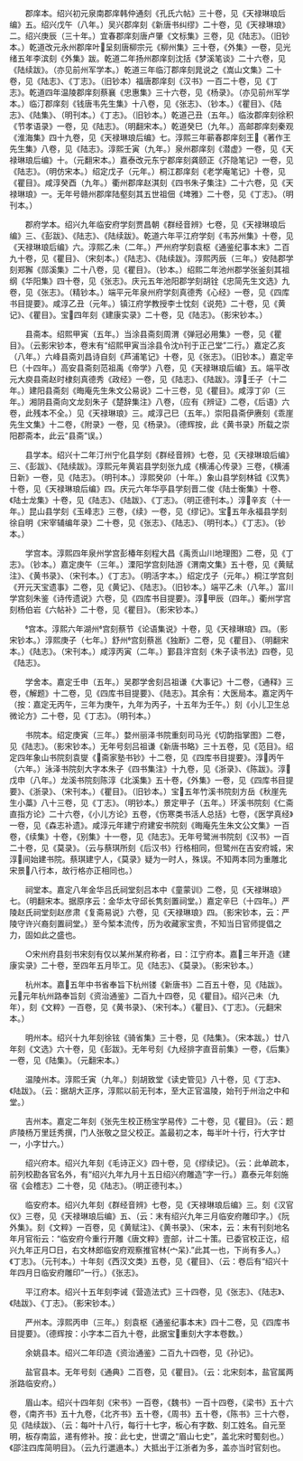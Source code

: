 <!-- { "loadSidebar": true } -->
　　郡庠本。绍兴初元泉南郡庠韩仲通刻《孔氏六帖》三十卷，见《天禄琳琅后编》五。绍兴戊午（八年。）吴兴郡庠刻《新唐书纠缪》二十卷，见《天禄琳琅》二。绍兴庚辰（三十年。）宜春郡庠刻唐卢肇《文标集》三卷，见《陆志》。（旧钞本。）乾道改元永州郡庠叶呈刻唐柳宗元《柳州集》三十卷，《外集》一卷，见光绪五年李滨刻《外集》跋。乾道二年扬州郡庠刻沈括《梦溪笔谈》二十六卷，见《陆续跋》。（亦见前州军学本。）乾道三年临汀郡庠刻晁说之《嵩山文集》二十卷，见《陆志》、《丁志》。（旧钞本）福唐郡庠刻《汉书》一百二十卷，见《丁志》。乾道四年温陵郡庠刻蔡襄《忠惠集》三十六卷，见《杨录》。（亦见前州军学本。）临汀郡庠刻《钱唐韦先生集》十八卷，见《张志》、（钞本。）《瞿目》、《陆志》、《陆集》、（明刊本。）《丁志》。（旧钞本。）乾道己丑（五年。）临汝郡庠刻徐积《节孝语录》一卷，见《陆志》。（明翻宋本。）乾道癸巳（九年。）高邮郡庠刻秦观《淮海集》四十九卷，见《天禄琳琅后编》七。淳熙三年蕲春郡庠刻王《著作王先生集》八卷，见《陆志》。淳熙壬寅（九年。）泉州郡庠刻《潜虚》一卷，见《天禄琳琅后编》十。（元翻宋本。）嘉泰改元东宁郡庠刻龚颐正《芥隐笔记》一卷，见《陆志》。（明仿宋本。）绍定戊子（元年。）桐江郡庠刻《老学庵笔记》十卷，见《瞿目》。咸淳癸酉（九年。）衢州郡庠赵淇刻《四书朱子集注》二十六卷，见《天禄琳琅》一。无年号赣州郡庠陆壑刻其五世祖佃《埤雅》二十卷，见《丁志》。（明刊本。）

　　郡府学本。绍兴九年临安府学刻贾昌朝《群经音辨》七卷，见《天禄琳琅后编》三、《彭跋》、《陆志》、《陆续跋》。乾道六年平江府学刻《韦苏州集》十卷，见《天禄琳琅后编》六。淳熙乙未（二年。）严州府学刻袁枢《通鉴纪事本末》二百九十卷，见《瞿目》、（宋刻本。）《陆志》、《陆续跋》。淳熙丙辰（三年。）安陆郡学刻郑獬《郧溪集》二十八卷，见《瞿目》。（钞本。）绍熙二年池州郡学张釜刻其祖纲《华阳集》四十卷，见《张志》。庆元五年池阳郡学刻胡铨《忠简先生文选》九卷，见《张志》。（精钞本。）端平元年泉州府学刻真德秀《心经》一卷，见《四库书目提要》。咸淳乙丑（元年。）镇江府学教授李士忱刻《说苑》二十卷，见《黄记》、《瞿目》。宝四年刻《建康实录》二十卷，见《陆志》。（影宋钞本。）

　　县斋本。绍熙甲寅（五年。）当涂县斋刻周渭《弹冠必用集》一卷，见《瞿目》。（云影宋钞本，卷末有“绍熙甲寅当涂县令沈刊于正己堂”二行。）嘉定乙亥（八年。）六峰县斋刘昌诗自刻《芦浦笔记》十卷，见《张志》。（旧钞本。）嘉定辛巳（十四年。）高安县斋刻范祖禹《帝学》八卷，见《天禄琳琅后编》五。端平改元大庾县斋赵时棣刻真德秀《政经》一卷，见《陆志》、《陆跋》。淳壬子（十二年。）建阳县斋刻《晦庵先生朱文公易说》二十三卷，见《瞿目》。咸淳丁卯（三年。）湘阴县斋向文龙刻朱子《楚辞集注》八卷，（应有《辨证》二卷，《后语》六卷，此残本不全。）见《天禄琳琅》三。咸淳己巳（五年。）崇阳县斋伊赓刻《乖崖先生文集》十二卷，《附录》一卷，见《杨录》。（德辉按，此《黄书录》所载之崇阳郡斋本，此云“县斋”误。）

　　县学本。绍兴十二年汀州宁化县学刻《群经音辨》七卷，见《天禄琳琅后编》三、《彭跋》、《陆续跋》。淳熙元年黄岩县学刻张九成《横浦心传录》三卷，《横浦日新》一卷，见《陆志》。（明刊本。）淳熙癸卯（十年。）象山县学刻林钺《汉隽》十卷，见《天禄琳琅后编》四。庆元六年华亭县学刻晋二俊《陆士衡集》十卷、《陆士龙集》十卷，见《陆志》、《陆跋》、《丁志》。（明正德刊本。）淳辛亥（十一年。）昆山县学刻《玉峰志》三卷，《续》一卷，见《缪记》。宝五年永福县学刻徐自明《宋宰辅编年录》二十卷，见《张志》、《陆志》、（明刊本。）《丁志》。（钞本。）

　　学宫本。淳熙四年泉州学宫彭椿年刻程大昌《禹贡山川地理图》二卷，见《丁志》。（钞本。）嘉定庚午（三年。）溧阳学宫刻陆游《渭南文集》五十卷，见《黄赋注》、《黄书录》、（宋刊本。）《丁志》。（明活字本。）绍定戊子（元年。）桐江学宫刻《开元天宝遗事》二卷，见《黄记》、《陆志》。（旧钞本。）端平乙未（八年。）富川学宫刻朱鉴《诗传遗说》六卷，见《四库书目提要》。淳甲辰（四年。）衢州学宫刻杨伯岩《六帖补》二十卷，见《瞿目》。（影宋钞本。）

　　宫本。淳熙六年湖州宫刻蔡节《论语集说》十卷，见《天禄琳琅》四。（影宋钞本。）淳熙庚子（七年。）舒州宫刻蔡邕《独断》二卷，见《瞿目》、（明翻宋本。）《陆志》。（宋刊本。）咸淳丙寅（二年。）鄞县泮宫刻《朱子读书法》四卷，见《陆志》。

　　学舍本。嘉定壬申（五年。）吴郡学舍刻吕祖谦《大事记》十二卷，《通释》三卷，《解题》十二卷，见《四库书目提要》、《陆志》。其余有：大医局本。嘉定丙午（按：嘉定无丙午，三年为庚午，九年为丙子，十五年为壬午。）刻《小儿卫生总微论方》二十卷，见《丁志》。（明刊本。）

　　书院本。绍定庚寅（三年。）婺州丽泽书院重刻司马光《切韵指掌图》二卷，见《陆志》。（影宋钞本。）无年号刻吕祖谦《新唐书略》三十五卷，见《范目》。绍定四年象山书院刻袁燮《斋家塾书钞》十二卷，见《四库书目提要》。淳丙午（六年。）泳泽书院刻大字本朱子《四书集注》十九卷，见《浙录》、《陈跋》。淳戊申（八年。）龙溪书院刻陈淳《北溪集》五十卷，《外集》一卷，见《四库书目提要》、《浙录》、（宋刊本。）《瞿目》。（旧钞本。）宝五年竹溪书院刻方岳《秋崖先生小藁》八十三卷，见《丁志》。（明钞本。）景定甲子（五年。）环溪书院刻《仁斋直指方论》二十六卷，《小儿方论》五卷，《伤寒类书活人总括》七卷，《医学真经》一卷，见《森志补遗》。咸淳元年建宁府建安书院刻《晦庵先生朱文公文集》一百卷，《续集》十卷，《别集》十一卷，见《陆志》。无年号鹭洲书院刻《汉书》一百二十卷，见《莫录》。（云与蔡琪所刻《后汉书》行格相同，但鹭州在吉安府城，宋淳间始建书院。蔡琪建宁人，《莫录》疑为一时人，殊误。不知两本同为重雕北宋景八行本，故行格亦正相同也。）

　　祠堂本。嘉定八年金华吕氏祠堂刻吕本中《童蒙训》二卷，见《天禄琳琅》七。（明翻宋本。据原序云：金华太守邱长隽刻置祠堂。）嘉定辛巳（十四年。）严陵赵氏祠堂刻赵彦肃《复斋易说》六卷，见《天禄琳琅》四。（影宋钞本，云：严陵守许兴裔刻置祠堂。）至今椠本流传，历为收藏家宝贵，不知当日官师提倡之力，固如此之盛也。

　　○宋州府县刻书宋刻有仅以某州某府称者，曰：江宁府本。嘉三年开造《建康实录》二十卷，至四年五月毕工。见《陆志》、《莫录》。（影宋钞本。）

　　杭州本。嘉五年中书省奉旨下杭州镂《新唐书》二百五十卷，见《陆跋》。元元年杭州路奉旨刻《资治通鉴》二百九十四卷，见《瞿目》。绍兴己未（九年），刻《文粹》一百卷，见《黄书录》、（宋刊本。）《瞿目》、《丁志》。（元翻宋本。）

　　明州本。绍兴十九年刻徐铉《骑省集》三十卷，见《陆集》。（宋本跋。）廿八年刻《文选》六十卷，见《彭跋》。无年号刻《九经排字直音前集》一卷，《后集》一卷，见《陆集》。（元翻宋本。）

　　温陵州本。淳熙壬寅（九年。）刻胡致堂《读史管见》八十卷，见《丁志》、《陆跋》。（云：据胡大正序，淳熙以前无刊本，至大正官温陵，始刊于州治之中和堂。）

　　吉州本。嘉定二年刻《张先生校正杨宝学易传》二十卷，见《瞿目》。（云：题庐陵杨万里廷秀撰，门人张敬之显父校正。盖最初之本，每半叶十行，行大字廿一，小字廿六。）

　　绍兴府本。绍兴九年刻《毛诗正义》四十卷，见《缪续记》。（云：此单疏本，前列校勘各官名外，有“绍兴九年九月十五日绍兴府雕造”字一行。）嘉泰元年刻施宿《会稽志》二十卷，见《陆志》。（明正德刊本。）

　　临安府本。绍兴九年刻《群经音辨》七卷，见《天禄琳琅后编》三。刻《汉官仪》三卷，见《天禄琳琅后编》五、（云：末有绍兴九年三月临安府雕印字。）《阮外集》。刻《文粹》一百卷，见《黄赋注》、《黄书录》、（宋本，云：末有刊刻地名年月官衔云：“临安府今重行开雕《唐文粹》壹部，计二十策。已委官校正讫，绍兴九年正月□日，右文林郎临安府观察推官林{宀呆}.”此其一也，下尚有多人。）《丁志》。（元刊本。）十年刻《西汉文类》五卷，见《瞿目》、（云：卷后有“绍兴十年四月日临安府雕印”一行。）《张志》。

　　平江府本。绍兴十五年刻李诫《营造法式》三十四卷，见《张志》、《陆志》、《陆跋》、《丁志》。（影宋钞本。）

　　严州本。淳熙丙申（三年。）刻袁枢《通鉴纪事本末》四十二卷，见《四库书目提要》。（德辉按：小字本二百九十卷，此据宝重刻大字本卷数。）

　　余姚县本。绍兴二年印造《资治通鉴》二百九十四卷，见《孙记》。

　　盐官县本。无年号刻《通典》二百卷，见《瞿目》。（云：北宋刻本，盐官属两浙路临安府。）

　　眉山本。绍兴十四年刻《宋书》一百卷，《魏书》一百十四卷，《梁书》五十六卷，《南齐书》五十九卷，《北齐书》五十卷，《周书》五十卷，《陈书》三十六卷，见《陆续跋》、（云：每叶十八行，每行十七字，板心有字数、刻工姓名。自元至明，板存南监，递有修补。按：此七史，世谓之“眉山七史”，盖北宋时蜀刻也。）《邵注四库简明目》。（云九行邋遢本。）大抵出于江浙者为多，盖亦当时官刻也。

